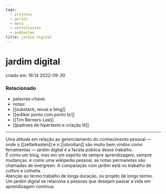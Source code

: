 ```yaml
---
tags:
  - projetos
  - gerais
  - meta
  - zettelkasten
  - podkasten
title: jardim digital
---
```


# jardim digital

criado em: 16:14 2022-09-30

### Relacionado

- palavras-chave: 
- notas: 
- [[substack, revue e blog]]
- [[w4lker ponto com ponto br]]
- [[Tim Berners-Lee]]
- [[padroes de hipertexto e criação lit]]
---

Uma atitude em relação ao gerenciamento do conhecimento pessoal — onde o [[zettelkasten]] e o [[obsidian]] são muito bem vindos como ferramentas — jardim digital é a faceta pública desse trabalho.  
É como um blog, mas em um espírito de sempre aprendizagem, sempre mudanças. é como uma wikipedia pessoal, as notas permanetes são chamadas de evergreen. A comparação com jardim está no trabalho de cultivo e colheita.  
Atenção ao termo trabalho de longa duração, ou projeto de longo termo. Um jardim digital se relaciona a pessoas que desejam passar a vida em aprendizagem contínua.
